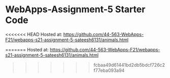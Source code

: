 # WebApps-Assignment-5 Starter Code

<<<<<<< HEAD
Hosted at: https://github.com/44-563-WebApps-F21/webapps-s21-assignment-5-sateesh6131/animals.html
           
=======
Hosted at: https://github.com/44-563-WebApps-F21/webapps-s21-assignment-5-sateesh6131/animals.html 
           
>>>>>>> fcbaa49d61441bd2db5bdcf726c2f77eba093a94
